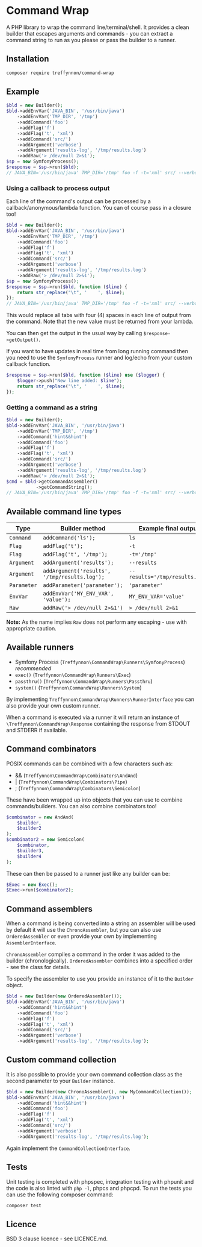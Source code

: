 # Command Wrap

A PHP library to wrap the command line/terminal/shell. It provides a clean
builder that escapes arguments and commands - you can extract a command
string to run as you please or pass the builder to a runner.

## Installation

```bash
composer require treffynnon/command-wrap
```

## Example

```php
$bld = new Builder();
$bld->addEnvVar('JAVA_BIN', '/usr/bin/java')
    ->addEnvVar('TMP_DIR', '/tmp')
    ->addCommand('foo')
    ->addFlag('f')
    ->addFlag('t', 'xml')
    ->addCommand('src/')
    ->addArgument('verbose')
    ->addArgument('results-log', '/tmp/results.log')
    ->addRaw('> /dev/null 2>&1');
$sp = new SymfonyProcess();
$response = $sp->run($bld);
// JAVA_BIN='/usr/bin/java' TMP_DIR='/tmp' foo -f -t='xml' src/ --verbose --results-log='/tmp/results.log' > /dev/null 2>&1
```

### Using a callback to process output

Each line of the command's output can be processed by a callback/anonymous/lambda function.
You can of course pass in a closure too!

```php
$bld = new Builder();
$bld->addEnvVar('JAVA_BIN', '/usr/bin/java')
    ->addEnvVar('TMP_DIR', '/tmp')
    ->addCommand('foo')
    ->addFlag('f')
    ->addFlag('t', 'xml')
    ->addCommand('src/')
    ->addArgument('verbose')
    ->addArgument('results-log', '/tmp/results.log')
    ->addRaw('> /dev/null 2>&1');
$sp = new SymfonyProcess();
$response = $sp->run($bld, function ($line) {
    return str_replace("\t", '    ', $line);
});
// JAVA_BIN='/usr/bin/java' TMP_DIR='/tmp' foo -f -t='xml' src/ --verbose --results-log='/tmp/results.log' > /dev/null 2>&1
```

This would replace all tabs with four (4) spaces in each line of output from the command.
Note that the new value must be returned from your lambda.

You can then get the output in the usual way by calling `$response->getOutput()`.

If you want to have updates in real time from long running command then you need
to use the `SymfonyProcess` runner and log/echo from your custom callback function.

```php
$response = $sp->run($bld, function ($line) use ($logger) {
    $logger->push("New line added: $line");
    return str_replace("\t", '    ', $line);
});
```

### Getting a command as a string

```php
$bld = new Builder();
$bld->addEnvVar('JAVA_BIN', '/usr/bin/java')
    ->addEnvVar('TMP_DIR', '/tmp')
    ->addCommand('hint&&hint')
    ->addCommand('foo')
    ->addFlag('f')
    ->addFlag('t', 'xml')
    ->addCommand('src/')
    ->addArgument('verbose')
    ->addArgument('results-log', '/tmp/results.log')
    ->addRaw('> /dev/null 2>&1');
$cmd = $bld->getCommandAssembler()
           ->getCommandString();
// JAVA_BIN='/usr/bin/java' TMP_DIR='/tmp' foo -f -t='xml' src/ --verbose --results-log='/tmp/results.log' > /dev/null 2>&1
```

## Available command line types

| Type        | Builder method                                | Example final output           |
| ----------- | --------------------------------------------- | ------------------------------ |
| `Command`   | `addCommand('ls');`                           | `ls`                           |
| `Flag`      | `addFlag('t');`                               | `-t`                           |
| `Flag`      | `addFlag('t', '/tmp');`                       | `-t='/tmp'`                    |
| `Argument`  | `addArgument('results');`                     | `--results`                    |
| `Argument`  | `addArgument('results', '/tmp/results.log');` | `--results='/tmp/results.log'` |
| `Parameter` | `addParameter('parameter');`                  | `'parameter'`                  |
| `EnvVar`    | `addEnvVar('MY_ENV_VAR', 'value');`           | `MY_ENV_VAR='value'`           |
| `Raw`       | `addRaw('> /dev/null 2>&1')`                  | `> /dev/null 2>&1`             |

**Note:** As the name implies `Raw` does not perform any escaping - use with
appropriate caution.

## Available runners

* Symfony Process (`Treffynnon\CommandWrap\Runners\SymfonyProcess`) _recommended_
* `exec()` (`Treffynnon\CommandWrap\Runners\Exec`)
* `passthru()` (`Treffynnon\CommandWrap\Runners\Passthru`)
* `system()` (`Treffynnon\CommandWrap\Runners\System`)

By implementing `Treffynnon\CommandWrap\Runners\RunnerInterface` you can also
provide your own custom runner.

When a command is executed via a runner it will return an instance of `\Treffynnon\CommandWrap\Response`
containing the response from STDOUT and STDERR if available.

## Command combinators

POSIX commands can be combined with a few characters such as:

* && (`Treffynnon\CommandWrap\Combinators\AndAnd`)
* | (`Treffynnon\CommandWrap\Combinators\Pipe`)
* ; (`Treffynnon\CommandWrap\Combinators\Semicolon`)

These have been wrapped up into objects that you can use to combine
commands/builders. You can also combine combinators too!

```php
$combinator = new AndAnd(
    $builder,
    $builder2
);
$combinator2 = new Semicolon(
    $combinator,
    $builder3,
    $builder4
);
```

These can then be passed to a runner just like any builder can be:

```php
$Exec = new Exec();
$Exec->run($combinator2);
```

## Command assemblers

When a command is being converted into a string an assembler will be used
by default it will use the `ChronoAssembler`, but you can also use
`OrderedAssembler` or even provide your own by implementing `AssemblerInterface`.

`ChronoAssembler` compiles a command in the order it was added to the
builder (chronologically). `OrderedAssembler` combines into a specified
order - see the class for details.

To specify the assembler to use you provide an instance of it to the `Builder`
object.

```php
$bld = new Builder(new OrderedAssembler());
$bld->addEnvVar('JAVA_BIN', '/usr/bin/java')
    ->addCommand('hint&&hint')
    ->addCommand('foo')
    ->addFlag('f')
    ->addFlag('t', 'xml')
    ->addCommand('src/')
    ->addArgument('verbose')
    ->addArgument('results-log', '/tmp/results.log');
```

## Custom command collection

It is also possible to provide your own command collection class as the
second parameter to your `Builder` instance.

```php
$bld = new Builder(new ChronoAssembler(), new MyCommandCollection());
$bld->addEnvVar('JAVA_BIN', '/usr/bin/java')
    ->addCommand('hint&&hint')
    ->addCommand('foo')
    ->addFlag('f')
    ->addFlag('t', 'xml')
    ->addCommand('src/')
    ->addArgument('verbose')
    ->addArgument('results-log', '/tmp/results.log');
```

Again implement the `CommandCollectionInterface`.

## Tests

Unit testing is completed with phpspec, integration testing with phpunit
and the code is also linted with `php -l`, phpcs and phpcpd. To run the
tests you can use the following composer command:

```bash
composer test
```

## Licence

BSD 3 clause licence - see LICENCE.md.
